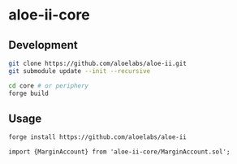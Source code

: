 # aloe-ii-core

## Development

```bash
git clone https://github.com/aloelabs/aloe-ii.git
git submodule update --init --recursive

cd core # or periphery
forge build
```

## Usage

```bash
forge install https://github.com/aloelabs/aloe-ii
```

```solidity
import {MarginAccount} from 'aloe-ii-core/MarginAccount.sol';
```
